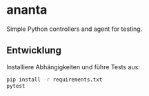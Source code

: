 # ananta

Simple Python controllers and agent for testing.

## Entwicklung

Installiere Abhängigkeiten und führe Tests aus:

```bash
pip install -r requirements.txt
pytest
```
